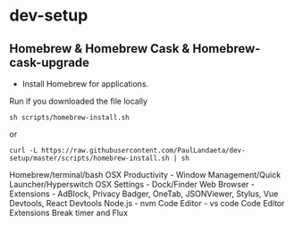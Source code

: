 # dev-setup




## Homebrew & Homebrew Cask & Homebrew-cask-upgrade  


- Install Homebrew for applications.

Run if you downloaded the file locally 
```
sh scripts/homebrew-install.sh
``` 
or 
```
curl -L https://raw.githubusercontent.com/PaulLandaeta/dev-setup/master/scripts/homebrew-install.sh | sh
``` 



Homebrew/terminal/bash
OSX Productivity - Window Management/Quick Launcher/Hyperswitch
OSX Settings - Dock/Finder
Web Browser - Extensions - AdBlock, Privacy Badger, OneTab, JSONViewer, Stylus, Vue Devtools, React Devtools
Node.js - nvm
Code Editor - vs code
Code Editor Extensions
Break timer and Flux